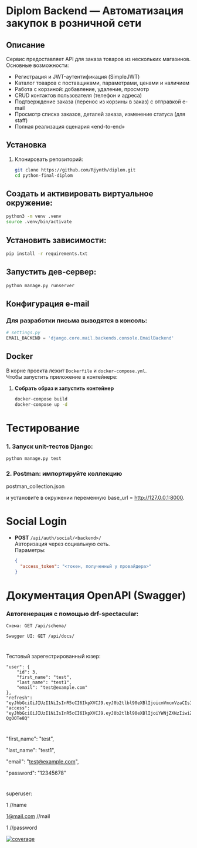 # Diplom Backend — Автоматизация закупок в розничной сети

## Описание

Сервис предоставляет API для заказа товаров из нескольких магазинов.  
Основные возможности:
- Регистрация и JWT-аутентификация (SimpleJWT)
- Каталог товаров с поставщиками, параметрами, ценами и наличием
- Работа с корзиной: добавление, удаление, просмотр
- CRUD контактов пользователя (телефон и адреса)
- Подтверждение заказа (перенос из корзины в заказ) с отправкой e-mail
- Просмотр списка заказов, деталей заказа, изменение статуса (для staff)
- Полная реализация сценария «end-to-end»


## Установка

1. Клонировать репозиторий:
   ```bash
   git clone https://github.com/Rjynth/diplom.git
   cd python-final-diplom
   ```
## Создать и активировать виртуальное окружение:
```bash
python3 -m venv .venv
source .venv/bin/activate
```
## Установить зависимости:
```bash
pip install -r requirements.txt
```
## Запустить дев-сервер:
```bash
python manage.py runserver
```

## Конфигурация e-mail
### Для разработки письма выводятся в консоль:
```python
# settings.py
EMAIL_BACKEND = 'django.core.mail.backends.console.EmailBackend'
```


## Docker

В корне проекта лежит `Dockerfile` и `docker-compose.yml`.  
Чтобы запустить приложение в контейнере:

1. **Собрать образ и запустить контейнер**  
   ```bash
   docker-compose build
   docker-compose up -d


# Тестирование
### 1.  Запуск unit-тестов Django:

```bash
python manage.py test
```
### 2. Postman: импортируйте коллекцию
postman_collection.json

и установите в окружении переменную base_url = http://127.0.0.1:8000.
#
# Social Login

- **POST** `/api/auth/social/<backend>/`  
  Авторизация через социальную сеть.  
  Параметры:
  ```json
  {
    "access_token": "<токен, полученный у провайдера>"
  }


# Документация OpenAPI (Swagger)
### Автогенерация с помощью drf-spectacular:
```
Схема: GET /api/schema/

Swagger UI: GET /api/docs/
```
#                                                                               
#                                                                               
#                                                                               
#                                                                               
#                                                                               
#                                                                               
#                                                                               

Тестовый зарегестрированный юзер:

    "user": {
        "id": 3,
        "first_name": "test",
        "last_name": "test1",
        "email": "test@example.com"
    },
    "refresh": "eyJhbGciOiJIUzI1NiIsInR5cCI6IkpXVCJ9.eyJ0b2tlbl90eXBlIjoicmVmcmVzaCIsImV4cCI6MTc0NTY3OTkyNCwiaWF0IjoxNzQ1NTkzNTI0LCJqdGkiOiI3YWYwMDJmYjA1OTA0NmYxOWE3NGNhMGY1NDMxYjMzMyIsInVzZXJfaWQiOjN9.p1CQ_fhT7fcsDzqcFyTEft3hBCFeZz7IcUjQryVWbvw",
    "access": "eyJhbGciOiJIUzI1NiIsInR5cCI6IkpXVCJ9.eyJ0b2tlbl90eXBlIjoiYWNjZXNzIiwiZXhwIjoxNzQ1NTkzODI0LCJpYXQiOjE3NDU1OTM1MjQsImp0aSI6ImE2NDBiYTQ4YmFkYzQ5ODM5NzRkNjE1OTliYjJhNjAxIiwidXNlcl9pZCI6M30.wvN5LebQok6h0bYID6qfPCjS8e5z3dXgUM-QgOOTe8Q"



#                                                                               
#                                                                               

  "first_name": "test",

  "last_name":  "test1",

  "email":      "test@example.com",

  "password":   "12345678"


#                                                                               
#                                                                               




superuser:

1           //name



1@mail.com    //mail


1             //password




[![coverage](https://github.com/Rjynth/diplom/actions/workflows/coverage.yml/badge.svg?branch=main)](https://github.com/Rjynth/diplom/actions/workflows/coverage.yml)